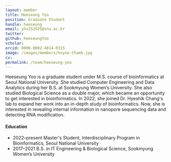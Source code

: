 ```yaml
---
layout: member
title: Heeseung Yoo
position: Graduate Student
handle: heeseung
email: yhs252525@snu.ac.kr
twitter: 
github: heeseungYoo
scholar: 
orcid: 0000-0002-4814-0315
image: /images/members/hsyoo-thumb.jpg
cv: 
permalink: /team/heeseung-yoo
---
```


Heeseung Yoo is a graduate student under M.S. course of bioinformatics at Seoul National University. She studied Computer Engineering and Data Analytics during her B.S. at Sookmyung Women’s University. She also studied Biological Science as a double major, which became an opportunity to get interested in bioinformatics. In 2022, she joined Dr. Hyeshik Chang's lab to expand her work into an in-depth study of bioinformatics. Now, she is interested in revealing internal information in nanopore sequencing data and detecting RNA modification.


#### Education

<ul class="chronological">
  <li><span>2022–present</span> Master's Student, Interdisciplinary Program in Bioinformatics, Seoul National University</li>
  <li><span>2017–2021</span> B.S. in IT Engineering &amp; Biological Science, Sookmyung Women’s University</li>
</ul>

